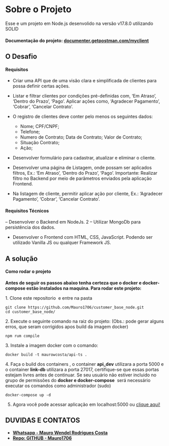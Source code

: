 # Sobre o Projeto

Esse e um projeto em Node.js desenvolido na versão v17.8.0 utilizando SOLID

#### Documentação do projeto: **[documenter.getpostman.com/myclient](https://documenter.getpostman.com/view/15672873/UVz1MXHY#fc23d9a1-1ae5-40ea-ac06-072e0c757f9c)**

## O Desafio
#### Requisitos

- Criar uma API que de uma visão clara e simplificada de clientes para possa definir certas ações.
- Listar e filtrar clientes por condições pré-definidas com, ‘Em Atraso’, ‘Dentro do Prazo’, ‘Pago’. Aplicar ações como, ‘Agradecer Pagamento’, ‘Cobrar’, ‘Cancelar Contrato’. 

- O registro de clientes deve conter pelo menos os seguintes dados:

  - Nome; CPF/CNPF;
  - Telefone;
  - Numero de Contrato; Data de Contrato; Valor de Contrato;
  - Situação Contrato;
  - Ação; 

- Desenvolver formulário para cadastrar, atualizar e eliminar o cliente.

- Desenvolver uma página de Listagem, onde possam ser aplicados filtros, Ex.: ‘Em Atraso’, ‘Dentro do Prazo’, ‘Pago’. Importante: Realizar filtro no Backend por meio de parâmetros enviados pela aplicação Frontend.

- Na listagem de cliente, permitir aplicar ação por cliente, Ex.: ‘Agradecer Pagamento’, ‘Cobrar’, ‘Cancelar Contrato’.

#### Requisitos Técnicos

– Desenvolver o Backend em NodeJs. 2 – Utilizar MongoDb para persistência dos dados.

- Desenvolver o Frontend com HTML, CSS, JavaScript. Podendo ser utilizado Vanilla JS ou qualquer Framework JS.

## A solução

#### Como rodar o projeto

**Antes de seguir os passos abaixo tenha certeza que o docker e docker-compose estão instalados na maquina. Para rodar este projeto:**

1\. Clone este repositorio  e entre na pasta

```
git clone https://github.com/Mauro1706/customer_base_node.git
cd customer_base_node/
```

2\. Execute o seguinte comando na raiz do projeto: (Obs.: pode gerar alguns erros, que seram corrigidos apos build da imagem docker)

```
npm rum compile
```

3\. Instale a imagem docker com o comando:

```
docker build -t maurowcosta/api-ts .
```

4\. Faça o build dos containers \, o container **api_dev** utilizara a porta 5000 e o container **link-db** utilizara a porta 27017, certifique-se que essas portas estejam livres antes de continuar. Se seu usuário não estiver incluido no grupo de permissões do **docker e docker-compose**  será necessário executar os comandos como administrador (sudo)

```
docker-compose up -d
```

5. Agora você pode acessar aplicação em localhost:5000 ou [clique aqui!](http://localhost:5000)

## DUVIDAS E CONTATOS
- **[Whatsapp - Mauro Wendel Rodrigues Costa ](https://api.whatsapp.com/send?phone=5561983486393)**
- **[Repo: GITHUB - Mauro1706 ](https://github.com/Mauro1706)**
